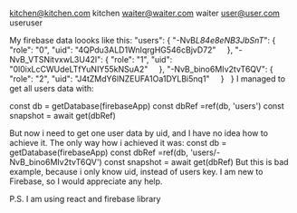 kitchen@kitchen.com kitchen
waiter@waiter.com waiter
user@user.com useruser

My firebase data loooks like this:
"users": {
"-NvB*L84e8eNB3JbSnT*": {
"role": "0",
"uid": "4QPdu3ALD1WnIqrgHG546cBjvD72"
    },
"-NvB_VTSNitvxwL3U42l": {
"role": "1",
"uid": "0l0ixLcCWUdeLTfYuNIY55kNSuA2"
    },
"-NvB_bino6MIv2tvT6QV": {
"role": "2",
"uid": "J4tZMdY6lNZEUFA1Oa1DYLBi5nq1"
    }
  }
I managed to get all users data with:

const db = getDatabase(firebaseApp)
const dbRef =ref(db, 'users')
const snapshot = await get(dbRef)

But now i need to get one user data by uid, and I have no idea how to achieve it. The only way how i achieved it was:
const db = getDatabase(firebaseApp)
const dbRef =ref(db, 'users/-NvB_bino6MIv2tvT6QV')
const snapshot = await get(dbRef)
But this is bad example, because i only know uid, instead of users key. I am new to Firebase, so I would appreciate any help.

P.S. I am using react and firebase library
